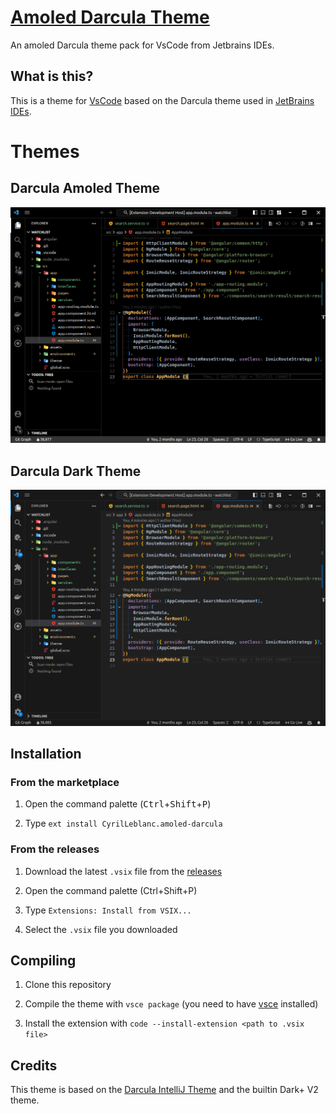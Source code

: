 # [Amoled Darcula Theme](https://marketplace.visualstudio.com/items?itemName=CyrilLeblanc.amoled-darcula)

An amoled Darcula theme pack for VsCode from Jetbrains IDEs.

## What is this?

This is a theme for [VsCode](https://code.visualstudio.com/) based on the Darcula theme used in [JetBrains IDEs](https://www.jetbrains.com/).

# Themes

## Darcula Amoled Theme

![Screenshot](https://raw.githubusercontent.com/CyrilLeblanc/vscode-amoled-darcula-theme/main/media/amoled.png)

## Darcula Dark Theme

![Screenshot](https://raw.githubusercontent.com/CyrilLeblanc/vscode-amoled-darcula-theme/main/media/dark.png)

## Installation

### From the marketplace

1. Open the command palette (<kbd>Ctrl</kbd>+<kbd>Shift</kbd>+<kbd>P</kbd>)

2. Type `ext install CyrilLeblanc.amoled-darcula`

### From the releases

1. Download the latest `.vsix` file from the [releases](https://github.com/CyrilLeblanc/vscode-amoled-darcula-theme/releases)

2. Open the command palette (Ctrl+Shift+P)

3. Type `Extensions: Install from VSIX...`

4. Select the `.vsix` file you downloaded

## Compiling

1. Clone this repository

2. Compile the theme with `vsce package` (you need to have [vsce](https://code.visualstudio.com/api/working-with-extensions/publishing-extension#vsce) installed)

3. Install the extension with `code --install-extension <path to .vsix file>`

## Credits

This theme is based on the [Darcula IntelliJ Theme](https://github.com/kevinvn1709/vscode-dracula-color-theme) and the builtin Dark+ V2 theme.